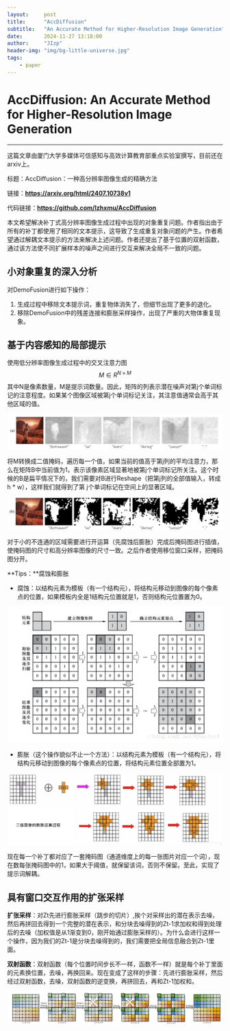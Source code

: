 ```yaml
---
layout:     post
title:      "AccDiffusion"
subtitle:   "An Accurate Method for Higher-Resolution Image Generation"
date:       2024-11-27 13:18:00
author:     "JIzp"
header-img: "img/bg-little-universe.jpg"
tags:
    - paper
---
```


# AccDiffusion: An Accurate Method for Higher-Resolution Image Generation

------

这篇文章由厦门大学多媒体可信感知与高效计算教育部重点实验室撰写，目前还在arxiv上。

标题：AccDiffusion：一种高分辨率图像生成的精确方法

链接：**https://arxiv.org/html/2407.10738v1**

代码链接：**https://github.com/lzhxmu/AccDiffusion**

本文希望解决补丁式高分辨率图像生成过程中出现的对象重复问题。作者指出由于所有的补丁都使用了相同的文本提示，这导致了生成重复对象问题的产生。作者希望通过解耦文本提示的方法来解决上述问题。作者还提出了基于位置的双射函数，通过该方法使不同扩展样本的噪声之间进行交互来解决全局不一致的问题。

## 小对象重复的深入分析

对DemoFusion进行如下操作：

1. 生成过程中移除文本提示词，重复物体消失了，但细节出现了更多的退化。
2. 移除DemoFusion中的残差连接和膨胀采样操作，出现了严重的大物体重复现象。

## 基于内容感知的局部提示

使用低分辨率图像生成过程中的交叉注意力图
$$
M \in R^{N \times M}
$$
其中N是像素数量，M是提示词数量。因此，矩阵的列表示潜在噪声对第j个单词标记的注意程度。如果某个图像区域被第j个单词标记关注，其注意值通常会高于其他区域的值。

![image-20241126102203049](/img/AccDiffusion01.png)

将M转换成二值掩码，遍历每一个值，如果当前的值高于第j列的平均注意力，那么在矩阵B中当前值为1，表示该像素区域显著地被第j个单词标记所关注。这个时候的B是扁平情况下的，我们需要对B进行Reshape（把第j列的全部值输入，转成h * w），这样我们就得到了第 j个单词标记在空间上的显著区域。

![image-20241126102240266](/img/AccDiffusion02.png)

对于小的不连通的区域需要进行开运算（先腐蚀后膨胀）完成后掩码图进行插值，使掩码图的尺寸和高分辨率图像的尺寸一致。之后作者使用移位窗口采样，把掩码图分开。

**Tips：**腐蚀和膨胀

- 腐蚀：以结构元素为模板（有一个结构元），将结构元移动到图像的每个像素点的位置，如果模板内全是1结构元位置就是1，否则结构元位置置为0。

![这里写图片描述](/img/AccDiffusion04.png)

- 膨胀（这个操作貌似不止一个方法）：以结构元素为模板（有一个结构元），将结构元移动到图像的每个像素点的位置，将结构元素位置全部置为1。

![img](/img/AccDiffusion05.png)

现在每一个补丁都对应了一套掩码图（通道维度上的每一张图片对应一个词），现在数每张掩码图中的1，如果大于阈值，就保留该词，否则不保留。至此，实现了提示词解耦。

## 具有窗口交互作用的扩张采样

**扩张采样**：对Zt先进行膨胀采样（跳步的切片）,挨个对采样出的潜在表示去噪，然后再拼回去得到一个完整的潜在表示，和分块去噪得到的Zt-1求加权和得到处理后的去噪（加权值是从1渐变到0，刚开始通过膨胀采样的）。为什么会进行这样一个操作，因为我们的Zt-1是分块去噪得到的，我们需要把全局信息融合到Zt-1里面。

**双射函数**：双射函数（每个位置时间步长不一样，函数不一样）就是每个补丁里面的元素换位置，去噪，再换回来。现在变成了这样的步骤：先进行膨胀采样，然后经过双射函数，去噪，双射函数的逆变换，再拼回去，再和Zt-1加权和。

![image-20241127125243265](/img/AccDiffusion03.png)
